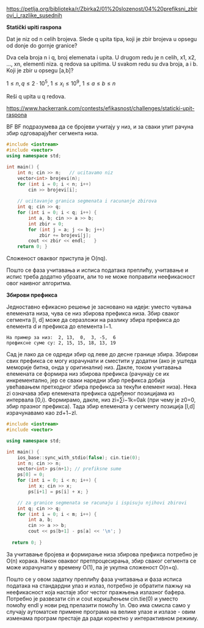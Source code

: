 https://petlja.org/biblioteka/r/Zbirka2/01%20slozenost/04%20prefiksni_zbirovi_i_razlike_susednih

**Statički upiti raspona**

Dat je niz od n celih brojeva. Slede q upita tipa, koji je zbir brojeva u opsegu od donje do gornje granice?

Dva cela broja n i q, broj elemenata i upita.
U drugom redu je n celih, x1, x2, …, xn, elementi niza.
q redova sa upitima. U svakom redu su dva broja, a i b. Koji je zbir u opsegu [a,b]?

$1 \le n, q \le 2\cdot10^5,$
$1 ≤ x_i ≤ 10^9,$
$1 ≤ a ≤ b ≤n$

Reši q upita u q redova.

https://www.hackerrank.com/contests/efikasnost/challenges/staticki-upit-raspona

BF
BF подразумева да се бројеви учитају у низ, и за сваки упит рачуна збир одговарајућег сегмента низа.
``` cpp title="bf" linenums="1"
#include <iostream>
#include <vector>
using namespace std;

int main() {
    int n; cin >> n;   // ucitavamo niz
    vector<int> brojevi(n);
    for (int i = 0; i < n; i++)
        cin >> brojevi[i];
    
    // ucitavanje granica segmenata i racunanje zbirova
    int q; cin >> q;
    for (int i = 0; i < q; i++) {
        int a, b; cin >> a >> b;
        int zbir = 0;
        for (int j = a; j <= b; j++)
            zbir += brojevi[j];
        cout << zbir << endl;   }
    return 0; }
```
Сложеност оваквог приступа је O(nq).

Пошто се фаза учитавања и исписа података преплићу, учитавање и испис треба додатно убрзати, али то не може поправити неефикасност овог наивног алгоритма.

**Збирови префикса**

Једноставно ефикасно решење је засновано на идеји: уместо чувања елемената низа, чува се низ збирова префикса низа. Збир сваког сегмента [l, d] може да серазложи на разлику збира префикса до елемента d и префикса до елемента l−1.

```
На пример за низ:  2, 13,  0,  3, -5,  6
префиксне суме су: 2, 15, 15, 18, 13, 19
```
Сад је лако да се одреди збир од леве до десне границе збира.
Збирови свих префикса се могу израчунати и сместити у додатни (ако је уштеда меморије битна, онда у оригинални) низ. Дакле, током учитавања елемената се формира низ збирова префикса (рачунају се их инкрементално, јер се сваки наредни збир префикса добија увећавањем претходног збира префикса за текући елемент низа). Нека zi означава збир елемената префикса одређеног позицијама из интервала [0,i). Формирамо, дакле, низ zi=∑i−1k=0ak (при чему је z0=0, збир празног префикса). Тада збир елемената у сегменту позиција [l,d] израчунавамо као zd+1−zl.

``` cpp title="src.cpp" linenums="1"
#include <iostream>
#include <vector>

using namespace std;

int main() {
    ios_base::sync_with_stdio(false); cin.tie(0);
    int n; cin >> n;
    vector<int> ps(n+1); // prefiksne sume
    ps[0] = 0;
    for (int i = 0; i < n; i++) {
        int x; cin >> x;
        ps[i+1] = ps[i] + x; }

    // za granice segmenata se racunaju i ispisuju njihovi zbirovi
    int q; cin >> q;
    for (int i = 0; i < m; i++) {
        int a, b;
        cin >> a >> b;
        cout << ps[b+1] - ps[a] << '\n'; }
  
  return 0; }
```

За учитавање бројева и формирање низа збирова префикса потребно је O(n) корака. Након оваквог претпроцесирања, збир сваког сегмента се може израчунати у времену O(1), па је укупна сложеност O(n+q).

Пошто се у овом задатку преплићу фаза учитавања и фаза исписа података на стандардни улаз и излаз, потребно је обратити пажњу на неефикасност која настаје због честог пражњења излазног бафера. Потребно је развезати cin и cout коришћењем cin.tie(0) и уместо помоћу endl у нови ред прелазити помоћу \n. Ово има смисла само у случају аутоматске примене програма на велике улазе и излазе - овим изменама програм престаје да ради коректно у интерактивном режиму.